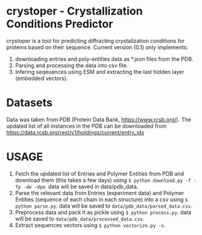 # crystoper - Crystallization Conditions Predictor  
crystoper is a tool for predicting diffracting crystalization conditions for proteins based on their sequence.
Current version (0.1) only implements:
1. downloading entries and poly-entities data as *.json files from the PDB.
2. Parsing and processing the data into csv file.
3. Infering seqeuences using ESM and extracting the last hidden layer (embedded vectors).

# Datasets
Data was taken from PDB (Protein Data Bank, https://www.rcsb.org/).
The updated list of all instances in the PDB can be downloaded from https://data.rcsb.org/rest/v1/holdings/current/entry_ids

# USAGE

1. Fetch the updated list of Entries and Polymer Entities from PDB and download them (this takes a few days) using `$ python download.py -f -fp -de -dpe`.
data will be saved in data/pdb_data.
2. Parse the relevant data from Entries (experiment data) and Polymer Entities (sequence of each chain in each structure) into a csv using `$ python parse.py`.
data will be saved to `data/pdb_data/parsed_data.csv`.
3. Preprocess data and pack it as pickle using `$ python process.py`. 
data will be saved to `data/pdb_data/processed_data.csv`.
4. Extract sequences vectors using `$ python vectorize.py -s`.





